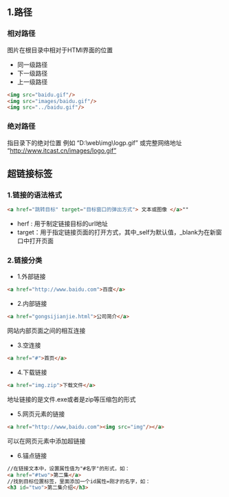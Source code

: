 ## 1.路径
### 相对路径
图片在根目录中相对于HTMl界面的位置
* 同一级路径
* 下一级路径
* 上一级路径
```html
<img src="baidu.gif"/>
<img src="images/baidu.gif"/>
<img src="../baidu.gif"/>
```
### 绝对路径
指目录下的绝对位置
例如  “D:\web\img\logp.gif”
或完整网络地址  “http://www.itcast.cn/images/logo.gif”
## 超链接标签
### 1.链接的语法格式
```html
<a href="跳转目标" target="目标窗口的弹出方式"> 文本或图像 </a>""
```
* herf : 用于制定链接目标的url地址
* target：用于指定链接页面的打开方式，其中_self为默认值，_blank为在新窗口中打开页面
### 2.链接分类
* 1.外部链接
```html
<a href="http://www.baidu.com">百度</a>
```
* 2.内部链接
```html
<a href="gongsijianjie.html">公司简介</a>
```
网站内部页面之间的相互连接
* 3.空连接
```html
<a href="#">首页</a>
```
* 4.下载链接
```html
<a href="img.zip">下载文件</a>
```
地址链接的是文件.exe或者是zip等压缩包的形式
* 5.网页元素的链接
```html
<a href="http://www,baidu.com"><img src="img"/></a>
```
可以在网页元素中添加超链接
* 6.锚点链接
```html
//在链接文本中，设置属性值为"#名字"的形式，如：
<a href="#two">第二集</a>
//找到目标位置标签，里面添加一个id属性=刚才的名字，如：
<h3 id="two">第二集介绍</h3>
```